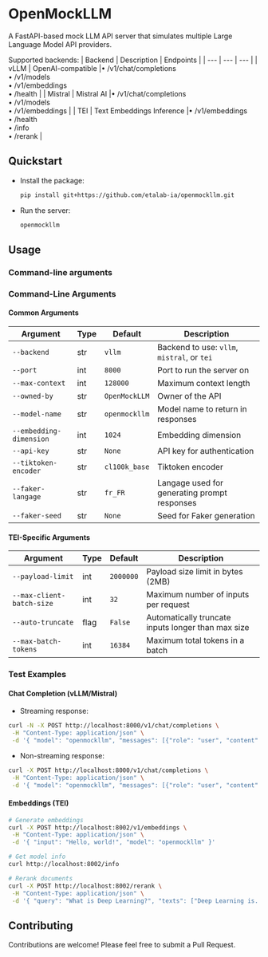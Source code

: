 # OpenMockLLM

A FastAPI-based mock LLM API server that simulates multiple Large Language Model API providers.

Supported backends:
| Backend | Description | Endpoints |
| --- | --- | --- |
| vLLM | OpenAI-compatible |• /v1/chat/completions<br>• /v1/models<br>• /v1/embeddings<br>• /health |
| Mistral | Mistral AI |• /v1/chat/completions<br>• /v1/models<br>• /v1/embeddings |
| TEI | Text Embeddings Inference |• /v1/embeddings<br>• /health<br>• /info<br>• /rerank |

## Quickstart

* Install the package:
  ```bash
  pip install git+https://github.com/etalab-ia/openmockllm.git
  ```

* Run the server:
  ```bash
  openmockllm
  ```

## Usage

### Command-line arguments

### Command-Line Arguments

#### Common Arguments

| Argument | Type | Default | Description |
|----------|------|---------|-------------|
| `--backend` | str | `vllm` | Backend to use: `vllm`, `mistral`, or `tei` |
| `--port` | int | `8000` | Port to run the server on |
| `--max-context` | int | `128000` | Maximum context length |
| `--owned-by` | str | `OpenMockLLM` | Owner of the API |
| `--model-name` | str | `openmockllm` | Model name to return in responses |
| `--embedding-dimension` | int | `1024` | Embedding dimension |
| `--api-key` | str | `None` | API key for authentication |
| `--tiktoken-encoder` | str | `cl100k_base` | Tiktoken encoder |
| `--faker-langage` | str | `fr_FR` | Langage used for generating prompt responses |
| `--faker-seed` | str | `None` | Seed for Faker generation |

#### TEI-Specific Arguments

| Argument | Type | Default | Description |
|----------|------|---------|-------------|
| `--payload-limit` | int | `2000000` | Payload size limit in bytes (2MB) |
| `--max-client-batch-size` | int | `32` | Maximum number of inputs per request |
| `--auto-truncate` | flag | `False` | Automatically truncate inputs longer than max size |
| `--max-batch-tokens` | int | `16384` | Maximum total tokens in a batch |

### Test Examples

#### Chat Completion (vLLM/Mistral)

* Streaming response:
```bash
curl -N -X POST http://localhost:8000/v1/chat/completions \
 -H "Content-Type: application/json" \
 -d '{ "model": "openmockllm", "messages": [{"role": "user", "content": "Bonjour"}], "stream": true }'
```

* Non-streaming response:
```bash
curl -X POST http://localhost:8000/v1/chat/completions \
 -H "Content-Type: application/json" \
 -d '{ "model": "openmockllm", "messages": [{"role": "user", "content": "Bonjour"}], "stream": false }'
```

#### Embeddings (TEI)

```bash
# Generate embeddings
curl -X POST http://localhost:8002/v1/embeddings \
 -H "Content-Type: application/json" \
 -d '{ "input": "Hello, world!", "model": "openmockllm" }'

# Get model info
curl http://localhost:8002/info

# Rerank documents
curl -X POST http://localhost:8002/rerank \
 -H "Content-Type: application/json" \
 -d '{ "query": "What is Deep Learning?", "texts": ["Deep Learning is...", "Machine Learning is..."] }'
```

## Contributing

Contributions are welcome! Please feel free to submit a Pull Request.
